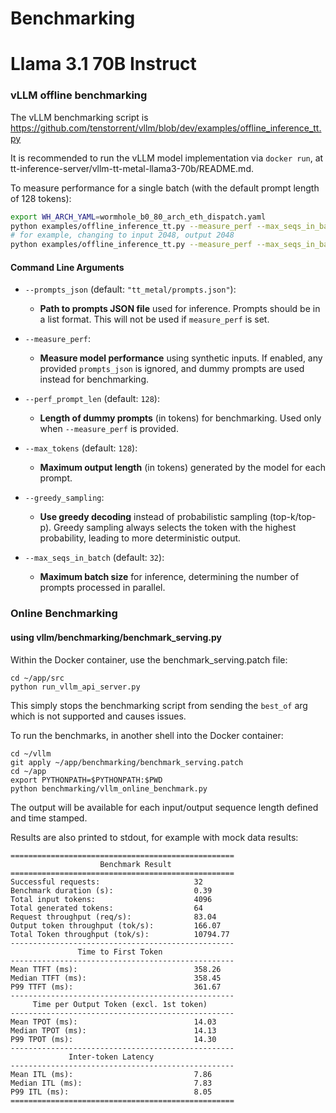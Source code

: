 # Benchmarking

# Llama 3.1 70B Instruct

### vLLM offline benchmarking

The vLLM benchmarking script is https://github.com/tenstorrent/vllm/blob/dev/examples/offline_inference_tt.py

It is recommended to run the vLLM model implementation via `docker run`, at tt-inference-server/vllm-tt-metal-llama3-70b/README.md.

To measure performance for a single batch (with the default prompt length of 128 tokens):
```bash
export WH_ARCH_YAML=wormhole_b0_80_arch_eth_dispatch.yaml
python examples/offline_inference_tt.py --measure_perf --max_seqs_in_batch 32 --perf_prompt_len 128 --max_tokens 128
# for example, changing to input 2048, output 2048
python examples/offline_inference_tt.py --measure_perf --max_seqs_in_batch 32 --perf_prompt_len 2048 --max_tokens 2048
```

#### Command Line Arguments

- `--prompts_json` (default: `"tt_metal/prompts.json"`):
  - **Path to prompts JSON file** used for inference. Prompts should be in a list format. This will not be used if `measure_perf` is set.

- `--measure_perf`:
  - **Measure model performance** using synthetic inputs. If enabled, any provided `prompts_json` is ignored, and dummy prompts are used instead for benchmarking.

- `--perf_prompt_len` (default: `128`):
  - **Length of dummy prompts** (in tokens) for benchmarking. Used only when `--measure_perf` is provided.

- `--max_tokens` (default: `128`):
  - **Maximum output length** (in tokens) generated by the model for each prompt.

- `--greedy_sampling`:
  - **Use greedy decoding** instead of probabilistic sampling (top-k/top-p). Greedy sampling always selects the token with the highest probability, leading to more deterministic output.

- `--max_seqs_in_batch` (default: `32`):
  - **Maximum batch size** for inference, determining the number of prompts processed in parallel.

### Online Benchmarking

#### using vllm/benchmarking/benchmark_serving.py
Within the Docker container, use the benchmark_serving.patch file:
```
cd ~/app/src
python run_vllm_api_server.py
```
This simply stops the benchmarking script from sending the `best_of` arg which is not supported and causes issues.

To run the benchmarks, in another shell into the Docker container:
```
cd ~/vllm
git apply ~/app/benchmarking/benchmark_serving.patch
cd ~/app
export PYTHONPATH=$PYTHONPATH:$PWD
python benchmarking/vllm_online_benchmark.py
```

The output will be available for each input/output sequence length defined and time stamped.

Results are also printed to stdout, for example with mock data results:
```
==================================================
                    Benchmark Result                     
==================================================
Successful requests:                     32
Benchmark duration (s):                  0.39
Total input tokens:                      4096
Total generated tokens:                  64
Request throughput (req/s):              83.04
Output token throughput (tok/s):         166.07
Total Token throughput (tok/s):          10794.77
--------------------------------------------------
               Time to First Token                  
--------------------------------------------------
Mean TTFT (ms):                          358.26
Median TTFT (ms):                        358.45
P99 TTFT (ms):                           361.67
--------------------------------------------------
     Time per Output Token (excl. 1st token)       
--------------------------------------------------
Mean TPOT (ms):                          14.03
Median TPOT (ms):                        14.13
P99 TPOT (ms):                           14.30
--------------------------------------------------
             Inter-token Latency                   
--------------------------------------------------
Mean ITL (ms):                           7.86
Median ITL (ms):                         7.83
P99 ITL (ms):                            8.05
==================================================
```
